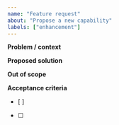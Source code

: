 ```yaml
---
name: "Feature request"
about: "Propose a new capability"
labels: ["enhancement"]
---
```


**Problem / context**

**Proposed solution**

**Out of scope**

**Acceptance criteria**
- [ ]
- [ ]
